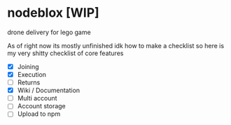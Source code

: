 # nodeblox [WIP]
drone delivery for lego game

As of right now its mostly unfinished idk how to make a checklist so here is my very shitty checklist of core features

- [x] Joining
- [X] Execution
- [ ] Returns
- [X] Wiki / Documentation
- [ ] Multi account
- [ ] Account storage
- [ ] Upload to npm
